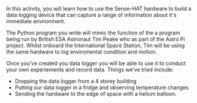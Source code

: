 In this activity, you will learn how to use the Sense-HAT hardware to build a data logging device that can capture a range of information about it's immediate environment.

The Python program you write will mimic the function of the a program being run by British ESA Astronaut Tim Peake who as part of the Astro Pi project. Whilst onboard the International Space Station, Tim will be using the same hardware to log enviromental condition and motion.

Once you've created you data logger you will be able to use it to conduct your own experiements and record data. Things we've tried include:

- Dropping the data logger from a 4 storey building
- Putting our data logger in a fridge and observing temperature changes
- Sending the hardware to the edge of space with a helium balloon.
